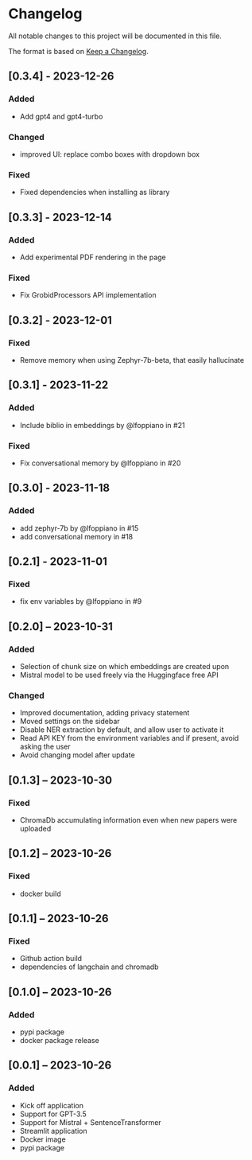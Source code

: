 # Changelog

All notable changes to this project will be documented in this file.

The format is based on [Keep a Changelog](https://keepachangelog.com/en/1.0.0/).

## [0.3.4] - 2023-12-26

### Added

+ Add gpt4 and gpt4-turbo

### Changed

+ improved UI: replace combo boxes with dropdown box

### Fixed

+ Fixed dependencies when installing as library

## [0.3.3] - 2023-12-14

### Added

+ Add experimental PDF rendering in the page

### Fixed

+ Fix GrobidProcessors API implementation

## [0.3.2] - 2023-12-01

### Fixed

+ Remove memory when using Zephyr-7b-beta, that easily hallucinate

## [0.3.1] - 2023-11-22

### Added

+ Include biblio in embeddings by @lfoppiano in #21

### Fixed

+ Fix conversational memory by @lfoppiano in #20

## [0.3.0] - 2023-11-18

### Added

+ add zephyr-7b by @lfoppiano in #15
+ add conversational memory in #18

## [0.2.1] - 2023-11-01

### Fixed

+ fix env variables by @lfoppiano in #9

## [0.2.0] – 2023-10-31

### Added

+ Selection of chunk size on which embeddings are created upon
+ Mistral model to be used freely via the Huggingface free API

### Changed

+ Improved documentation, adding privacy statement
+ Moved settings on the sidebar
+ Disable NER extraction by default, and allow user to activate it
+ Read API KEY from the environment variables and if present, avoid asking the user
+ Avoid changing model after update

## [0.1.3] – 2023-10-30

### Fixed

+ ChromaDb accumulating information even when new papers were uploaded

## [0.1.2] – 2023-10-26

### Fixed

+ docker build

## [0.1.1] – 2023-10-26

### Fixed

+ Github action build
+ dependencies of langchain and chromadb

## [0.1.0] – 2023-10-26

### Added

+ pypi package
+ docker package release

## [0.0.1] – 2023-10-26

### Added

+ Kick off application
+ Support for GPT-3.5
+ Support for Mistral + SentenceTransformer
+ Streamlit application
+ Docker image
+ pypi package

<!-- markdownlint-disable-file MD024 MD033 -->
